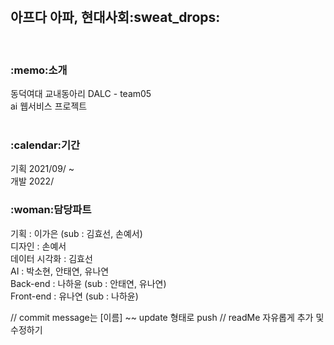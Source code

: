 <br>
<h2>아프다 아파, 현대사회:sweat_drops:</h2>

<br>
<h3>:memo:소개</h3>
동덕여대 교내동아리 DALC - team05 <br>
ai 웹서비스 프로젝트 <br>

<br>
<h3>:calendar:기간</h3>
기획 2021/09/ ~ <br>
개발 2022/

<br>
<h3>:woman:담당파트</h3>
기획 : 이가은 (sub : 김효선, 손예서) <br>
디자인 : 손예서 <br>
데이터 시각화 : 김효선 <br>
AI : 박소현, 안태연, 유나연 <br>
Back-end : 나하윤 (sub : 안태연, 유나연) <br>
Front-end : 유나연 (sub : 나하윤) <br>


// commit message는 [이름] ~~ update 형태로 push
// readMe 자유롭게 추가 및 수정하기
